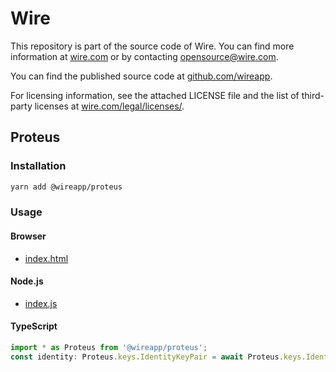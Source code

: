 # Wire

This repository is part of the source code of Wire. You can find more information at [wire.com](https://wire.com) or by contacting opensource@wire.com.

You can find the published source code at [github.com/wireapp](https://github.com/wireapp).

For licensing information, see the attached LICENSE file and the list of third-party licenses at [wire.com/legal/licenses/](https://wire.com/legal/licenses/).

## Proteus

### Installation

```bash
yarn add @wireapp/proteus
```

### Usage

#### Browser

* [index.html](./dist/index.html)

#### Node.js

* [index.js](./dist/index.js)

#### TypeScript

```typescript
import * as Proteus from '@wireapp/proteus';
const identity: Proteus.keys.IdentityKeyPair = await Proteus.keys.IdentityKeyPair.new();
```
